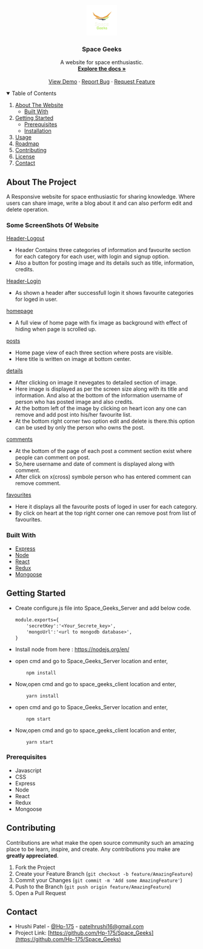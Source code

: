 <!--
*** Thanks for checking out the Best-README-Template. If you have a suggestion
*** that would make this better, please fork the repo and create a pull request
*** or simply open an issue with the tag "enhancement".
*** Thanks again! Now go create something AMAZING! :D
-->



<!-- PROJECT SHIELDS -->
<!--
*** I'm using markdown "reference style" links for readability.
*** Reference links are enclosed in brackets [ ] instead of parentheses ( ).
*** See the bottom of this document for the declaration of the reference variables
*** for contributors-url, forks-url, etc. This is an optional, concise syntax you may use.
*** https://www.markdownguide.org/basic-syntax/#reference-style-links
-->

<!-- PROJECT LOGO -->
<br />
<p align="center">
  <a href="https://github.com/Hp-175/Space_Geeks">
    <img src="images/logo.png" alt="Logo" width="80" height="80">
  </a>

  <h3 align="center">Space Geeks</h3>

  <p align="center">
    A website for space enthusiastic.
    <br />
    <a href="https://github.com/Hp-175/Space_Geeks"><strong>Explore the docs »</strong></a>
    <br />
    <br />
    <a href="https://github.com/Hp-175/Space_Geeks">View Demo</a>
    ·
    <a href="https://github.com/Hp-175/Space_Geeks/issues">Report Bug</a>
    ·
    <a href="https://github.com/Hp-175/Space_Geeks/issues">Request Feature</a>
  </p>
</p>



<!-- TABLE OF CONTENTS -->
<details open="open">
  <summary>Table of Contents</summary>
  <ol>
    <li>
      <a href="#about-the-project">About The Website</a>
      <ul>
        <li><a href="#built-with">Built With</a></li>
      </ul>
    </li>
    <li>
      <a href="#getting-started">Getting Started</a>
      <ul>
        <li><a href="#prerequisites">Prerequisites</a></li>
        <li><a href="#installation">Installation</a></li>
      </ul>
    </li>
    <li><a href="#usage">Usage</a></li>
    <li><a href="#roadmap">Roadmap</a></li>
    <li><a href="#contributing">Contributing</a></li>
    <li><a href="#license">License</a></li>
    <li><a href="#contact">Contact</a></li>
  </ol>
</details>



<!-- ABOUT THE PROJECT -->
## About The Project

A Responsive website for space enthusiastic for sharing knowledge. Where users can share image, write a blog about it and can also perform edit and delete operation.

### Some ScreenShots Of Website

 [Header-Logout]
 * Header Contains three categories of information and favourite section for each category for each user, with login and signup option.
 * Also a button for posting image and its details such as title, information, credits.

[Header-Login]
 * As shown a header after successfull login it shows favourite categories for loged in user. 

[homepage]
 * A full view of home page with fix image as background with effect of hiding when page is scrolled up.

[posts]
 * Home page view of each three section where posts are visible.
 * Here title is written on image at bottom center.

[details]
 * After clicking on image it nevegates to detailed section of image.
 * Here image is displayed as per the screen size along with its title and information. And also at the bottom of the information username of person who has posted image and also credits.
 * At the bottom left of the image by clicking on heart icon any one can remove and add post into his/her favourite list.
 * At the bottom right corner two option edit and delete is there.this option can be used by only the person who owns the post.

[comments]
 * At the bottom of the page of each post a comment section exist where people can comment on post.
 * So,here username and date of comment is displayed along with comment.
 * After click on x(cross) symbole person who has entered comment can remove comment.

[favourites]
 * Here it displays all the favourite posts of loged in user for each category.
 * By click on heart at the top right corner one can remove post from list of favourites.

### Built With

* [Express](https://expressjs.com/)
* [Node](https://nodejs.org/en/)
* [React](https://reactjs.org/)
* [Redux](https://redux.js.org/)
* [Mongoose](https://mongoosejs.com/)


<!-- GETTING STARTED -->
## Getting Started

* Create configure.js file into Space_Geeks_Server and add below code.
    ```
    module.exports={
        'secretKey':'<Your_Secrete_key>',
        'mongoUrl':'<url to mongodb database>',
    }

    ```
* Install node from here : https://nodejs.org/en/

* open cmd and go to Space_Geeks_Server location and enter,
    ```
        npm install
    ```
* Now,open cmd and go to space_geeks_client location and enter,
    ```
        yarn install
    ```
* open cmd and go to Space_Geeks_Server location and enter,
    ```
        npm start
    ```
* Now,open cmd and go to space_geeks_client location and enter,
    ```
        yarn start
    ```

### Prerequisites

* Javascript
* CSS
* Express
* Node
* React
* Redux
* Mongoose


## Contributing

Contributions are what make the open source community such an amazing place to be learn, inspire, and create. Any contributions you make are **greatly appreciated**.

1. Fork the Project
2. Create your Feature Branch (`git checkout -b feature/AmazingFeature`)
3. Commit your Changes (`git commit -m 'Add some AmazingFeature'`)
4. Push to the Branch (`git push origin feature/AmazingFeature`)
5. Open a Pull Request

## Contact

* Hrushi Patel - [@Hp-175](https://github.com/Hp-175) -  patelhrushi16@gmail.com
* Project Link: [https://github.com/Hp-175/Space_Geeks](https://github.com/Hp-175/Space_Geeks)

[contributors-shield]: https://github.com/Hp-175/Space_Geeks
[Header-Logout]: images/headerLogedout.png
[Header-Login]: images/headerLogedin.jpg
[posts]: images/homepage.jpg
[homepage]: images/HomePage.png
[details]: images/details.jpg
[comments]: images/commentbox.jpg
[favourites]: images/favourites.jpg
